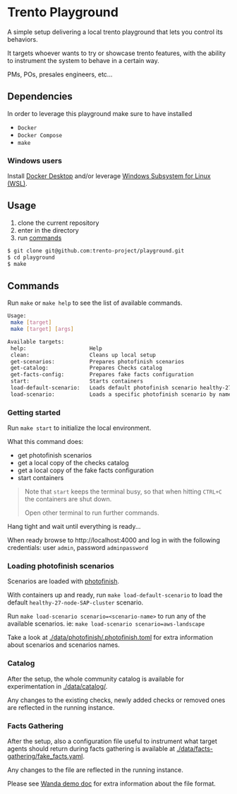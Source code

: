 # Trento Playground

A simple setup delivering a local trento playground that lets you control its behaviors.

It targets whoever wants to try or showcase trento features, with the ability to instrument the system to behave in a certain way.

PMs, POs, presales engineers, etc... 

## Dependencies

In order to leverage this playground make sure to have installed
- `Docker`
- `Docker Compose`
- `make`

### Windows users
Install [Docker Desktop](https://docs.docker.com/desktop/install/windows-install/) and/or leverage [Windows Subsystem for Linux (WSL)](https://learn.microsoft.com/en-us/windows/wsl/install).

## Usage

1. clone the current repository
2. enter in the directory
3. run [commands](#commands)

```bash
$ git clone git@github.com:trento-project/playground.git
$ cd playground
$ make
```

## Commands

Run `make` or `make help` to see the list of available commands.

```bash
Usage:
 make [target]
 make [target] [args]

Available targets:
 help:                    Help
 clean:                   Cleans up local setup
 get-scenarios:           Prepares photofinish scenarios
 get-catalog:             Prepares Checks catalog
 get-facts-config:        Prepares fake facts configuration
 start:                   Starts containers
 load-default-scenario:   Loads default photofinish scenario healthy-27-node-SAP-cluster
 load-scenario:           Loads a specific photofinish scenario by name. Usage: make load-scenario scenario=<scenario-name>
```

### Getting started

Run `make start` to initialize the local environment. 

What this command does:
- get photofinish scenarios
- get a local copy of the checks catalog
- get a local copy of the fake facts configuration
- start containers

> Note that `start` keeps the terminal busy, so that when hitting `CTRL+C` the containers are shut down.
> 
> Open other terminal to run further commands.

Hang tight and wait until everything is ready...

When ready browse to http://localhost:4000 and log in with the following credentials: user `admin`, password `adminpassword`

### Loading photofinish scenarios

Scenarios are loaded with [photofinish](https://github.com/trento-project/photofinish). 

With containers up and ready, run `make load-default-scenario` to load the default `healthy-27-node-SAP-cluster` scenario.

Run `make load-scenario scenario=<scenario-name>` to run any of the available scenarios. ie: `make load-scenario scenario=aws-landscape`

Take a look at [./data/photofinish/.photofinish.toml](./data/photofinish/.photofinish.toml) for extra information about scenarios and scenarios names.

### Catalog

After the setup, the whole community catalog is available for experimentation in [./data/catalog/](./data/catalog/).

Any changes to the existing checks, newly added checks or removed ones are reflected in the running instance.

### Facts Gathering

After the setup, also a configuration file useful to instrument what target agents should return during facts gathering is available at [./data/facts-gathering/fake_facts.yaml](./data/facts-gathering/fake_facts.yaml).

Any changes to the file are reflected in the running instance.

Please see [Wanda demo doc](https://github.com/trento-project/wanda/blob/main/guides/development/demo.md#modify-demo-facts-configuration) for extra information about the file format.